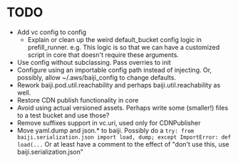 TODO
====

- Add vc config to config
    - Explain or clean up the weird default_bucket config logic in
      prefill_runner. e.g. This logic is so that we can have a customized
      script in core that doesn't require these arguments.
- Use config without subclassing. Pass overries to init
- Configure using an importable config path instead of injecting. Or, possibly,
  allow ~/.aws/baiji_config to change defaults.
- Rework baiji.pod.util.reachability and perhaps baiji.util.reachability
  as well.
- Restore CDN publish functionality in core
- Avoid using actual versioned assets. Perhaps write some (smaller!)
  files to a test bucket and use those?
- Remove suffixes support in vc.uri, used only for CDNPublisher
- Move yaml.dump and json.* to baiji. Possibly do a
  `try: from baiji.serialization.json import load, dump; except ImportError: def load(...`
   Or at least have a comment to the effect of "don't use this, use baiji.serialization.json"
